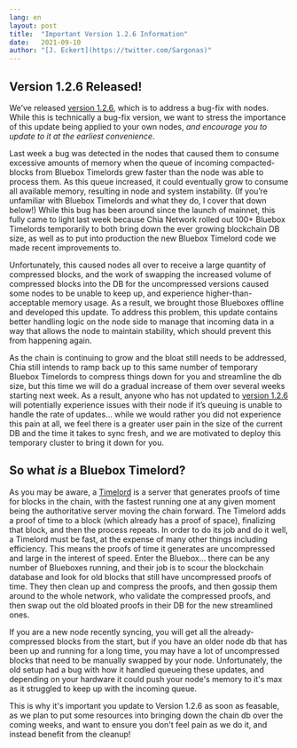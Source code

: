 ```yaml
---
lang: en
layout: post
title:  "Important Version 1.2.6 Information"
date:   2021-09-10
author: "[J. Eckert](https://twitter.com/Sargonas)"
---
```


## Version 1.2.6 Released!

We’ve released [version 1.2.6](https://github.com/Chia-Network/chia-blockchain/releases/tag/1.2.6), which is to address a bug-fix with nodes. While this is technically a bug-fix version, we want to stress the importance of this update being applied to your own nodes, _and encourage you to update to it at the earliest convenience_.

Last week a bug was detected in the nodes that caused them to consume excessive amounts of memory when the queue of incoming compacted-blocks from Bluebox Timelords grew faster than the node was able to process them. As this queue increased, it could eventually grow to consume all available memory, resulting in node and system instability. (If you’re unfamiliar with Bluebox Timelords and what they do, I cover that down below!) While this bug has been around since the launch of mainnet, this fully came to light last week because Chia Network rolled out 100+ Bluebox Timelords temporarily to both bring down the ever growing blockchain DB size, as well as to put into production the new Bluebox Timelord code we made recent improvements to.

Unfortunately, this caused nodes all over to receive a large quantity of compressed blocks, and the work of swapping the increased volume of compressed blocks into the DB for the uncompressed versions caused some nodes to be unable to keep up, and experience higher-than-acceptable memory usage. As a result, we brought those Blueboxes offline and developed this update. To address this problem, this update contains better handling logic on the node side to manage that incoming data in a way that allows the node to maintain stability, which should prevent this from happening again.

As the chain is continuing to grow and the bloat still needs to be addressed, Chia still intends to ramp back up to this same number of temporary Bluebox Timelords to compress things down for you and streamline the db size, but this time we will do a gradual increase of them over several weeks starting next week. As a result, anyone who has not updated to [version 1.2.6](https://github.com/Chia-Network/chia-blockchain/releases/tag/1.2.6) will potentially experience issues with their node if it’s queuing is unable to handle the rate of updates… while we would rather you did not experience this pain at all, we feel there is a greater user pain in the size of the current DB and the time it takes to sync fresh, and we are motivated to deploy this temporary cluster to bring it down for you.

## So what _is_ a Bluebox Timelord?

As you may be aware, a [Timelord](https://github.com/Chia-Network/chia-blockchain/wiki/Timelords) is a server that generates proofs of time for blocks in the chain, with the fastest running one at any given moment being the authoritative server moving the chain forward. The Timelord adds a proof of time to a block (which already has a proof of space), finalizing that block, and then the process repeats. In order to do its job and do it well, a Timelord must be fast, at the expense of many other things including efficiency. This means the proofs of time it generates are uncompressed and large in the interest of speed. Enter the Bluebox… there can be any number of Blueboxes running, and their job is to scour the blockchain database and look for old blocks that still have  uncompressed proofs of time. They then clean up and compress the proofs, and then gossip them around to the whole network, who validate the compressed proofs, and then swap out the old bloated proofs in their DB for the new streamlined ones. 

If you are a new node recently syncing, you will get all the already-compressed blocks from the start, but if you have an older node db that has been up and running for a long time, you may have a lot of uncompressed blocks that need to be manually swapped by your node. Unfortunately, the old setup had a bug with how it handled queueing these updates, and depending on your hardware it could push your node's memory to it's max as it struggled to keep up with the incoming queue.

This is why it's important you update to Version 1.2.6 as soon as feasable, as we plan to put some resources into bringing down the chain db over the coming weeks, and want to ensure you don't feel pain as we do it, and instead benefit from the cleanup!
